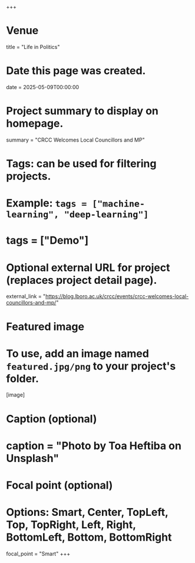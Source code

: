 +++
# Venue
title = "Life in Politics"

# Date this page was created.
 date = 2025-05-09T00:00:00
 
# Project summary to display on homepage.
summary = "CRCC Welcomes Local Councillors and MP"

# Tags: can be used for filtering projects.
# Example: `tags = ["machine-learning", "deep-learning"]`
# tags = ["Demo"]

# Optional external URL for project (replaces project detail page).
external_link = "https://blog.lboro.ac.uk/crcc/events/crcc-welcomes-local-councillors-and-mp/"

# Featured image
# To use, add an image named `featured.jpg/png` to your project's folder. 
[image]
  # Caption (optional)
  # caption = "Photo by Toa Heftiba on Unsplash"

  # Focal point (optional)
  # Options: Smart, Center, TopLeft, Top, TopRight, Left, Right, BottomLeft, Bottom, BottomRight
  focal_point = "Smart"
+++
